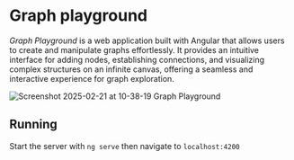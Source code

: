 # Graph playground

_Graph Playground_ is a web application built with Angular that allows users to create and manipulate graphs effortlessly. It provides an intuitive interface for adding nodes, establishing connections, and visualizing complex structures on an infinite canvas, offering a seamless and interactive experience for graph exploration.

![Screenshot 2025-02-21 at 10-38-19 Graph Playground](https://github.com/user-attachments/assets/fb800270-1ec9-4b85-93d0-d78ae364fbc8)

## Running

Start the server with `ng serve` then navigate to `localhost:4200`
